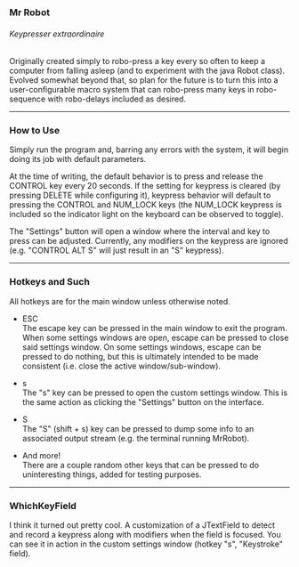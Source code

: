 ### Mr Robot
###### Keypresser extraordinaire

Originally created simply to robo-press a key every so often to keep a computer from falling asleep (and to experiment with the java Robot class). Evolved somewhat beyond that, so plan for the future is to turn this into a user-configurable macro system that can robo-press many keys in robo-sequence with robo-delays included as desired.

--------
### How to Use

Simply run the program and, barring any errors with the system, it will begin doing its job with default parameters.

At the time of writing, the default behavior is to press and release the CONTROL key every 20 seconds. If the setting for keypress is cleared (by pressing DELETE while configuring it), keypress behavior will default to pressing the CONTROL and NUM_LOCK keys (the NUM_LOCK keypress is included so the indicator light on the keyboard can be observed to toggle).

The "Settings" button will open a window where the interval and key to press can be adjusted. Currently, any modifiers on the keypress are ignored (e.g. "CONTROL ALT S" will just result in an "S" keypress).

--------
### Hotkeys and Such

All hotkeys are for the main window unless otherwise noted.

- ESC  
The escape key can be pressed in the main window to exit the program. When some settings windows are open, escape can be pressed to close said settings window. On some settings windows, escape can be pressed to do nothing, but this is ultimately intended to be made consistent (i.e. close the active window/sub-window).

- s  
The "s" key can be pressed to open the custom settings window. This is the same action as clicking the "Settings" button on the interface.

- S  
The "S" (shift + s) key can be pressed to dump some info to an associated output stream (e.g. the terminal running MrRobot).

- And more!  
There are a couple random other keys that can be pressed to do uninteresting things, added for testing purposes.

--------
### WhichKeyField

I think it turned out pretty cool. A customization of a JTextField to detect and record a keypress along with modifiers when the field is focused. You can see it in action in the custom settings window (hotkey "s", "Keystroke" field).


